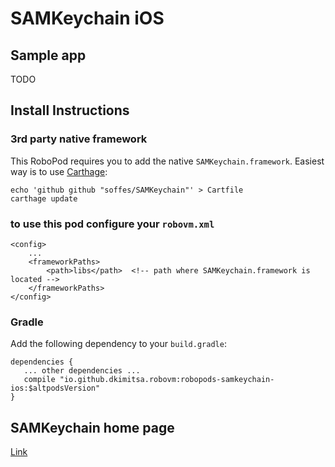 # SAMKeychain iOS

## Sample app

TODO

## Install Instructions

### 3rd party native framework
This RoboPod requires you to add the native `SAMKeychain.framework`. Easiest way is to use [Carthage](https://github.com/Carthage/Carthage#installing-carthage):
```
echo 'github github "soffes/SAMKeychain"' > Cartfile
carthage update
```

### to use this pod configure your `robovm.xml`

```
<config>
    ...
    <frameworkPaths>
        <path>libs</path>  <!-- path where SAMKeychain.framework is located -->
    </frameworkPaths>
</config>
```

### Gradle

Add the following dependency to your `build.gradle`:

```
dependencies {
   ... other dependencies ...
   compile "io.github.dkimitsa.robovm:robopods-samkeychain-ios:$altpodsVersion"
}
```

## SAMKeychain home page

[Link](https://github.com/soffes/SAMKeychain)